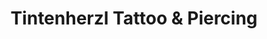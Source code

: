 ---
title: "Tintenherzl Tattoo & Piercing"
url: /holzkirchen/tintenherzl-tattoo-und-piercing/
shop: Tattoo
---